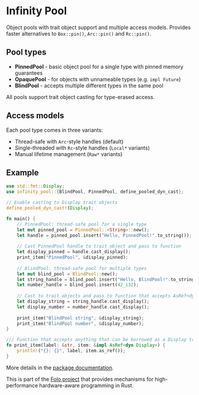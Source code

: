 # Infinity Pool

Object pools with trait object support and multiple access models. Provides faster alternatives to `Box::pin()`, `Arc::pin()` and `Rc::pin()`.

## Pool types

* **PinnedPool** - basic object pool for a single type with pinned memory guarantees
* **OpaquePool** - for objects with unnameable types (e.g. `impl Future`)  
* **BlindPool** - accepts multiple different types in the same pool

All pools support trait object casting for type-erased access.

## Access models

Each pool type comes in three variants:
* Thread-safe with `Arc`-style handles (default)
* Single-threaded with `Rc`-style handles (`Local*` variants)
* Manual lifetime management (`Raw*` variants)

## Example

```rust
use std::fmt::Display;
use infinity_pool::{BlindPool, PinnedPool, define_pooled_dyn_cast};

// Enable casting to Display trait objects
define_pooled_dyn_cast!(Display);

fn main() {
    // PinnedPool: thread-safe pool for a single type
    let mut pinned_pool = PinnedPool::<String>::new();
    let handle = pinned_pool.insert("Hello, PinnedPool!".to_string());
    
    // Cast PinnedPool handle to trait object and pass to function
    let display_pinned = handle.cast_display();
    print_item("PinnedPool", &display_pinned);
    
    // BlindPool: thread-safe pool for multiple types
    let mut blind_pool = BlindPool::new();
    let string_handle = blind_pool.insert("Hello, BlindPool!".to_string());
    let number_handle = blind_pool.insert(42_i32);
    
    // Cast to trait objects and pass to function that accepts AsRef<dyn Display>
    let display_string = string_handle.cast_display();
    let display_number = number_handle.cast_display();
    
    print_item("BlindPool string", &display_string);
    print_item("BlindPool number", &display_number);
}

/// Function that accepts anything that can be borrowed as a Display trait object
fn print_item(label: &str, item: &impl AsRef<dyn Display>) {
    println!("{}: {}", label, item.as_ref());
}
```

More details in the [package documentation](https://docs.rs/infinity_pool/).

This is part of the [Folo project](https://github.com/folo-rs/folo) that provides mechanisms for high-performance hardware-aware programming in Rust.
